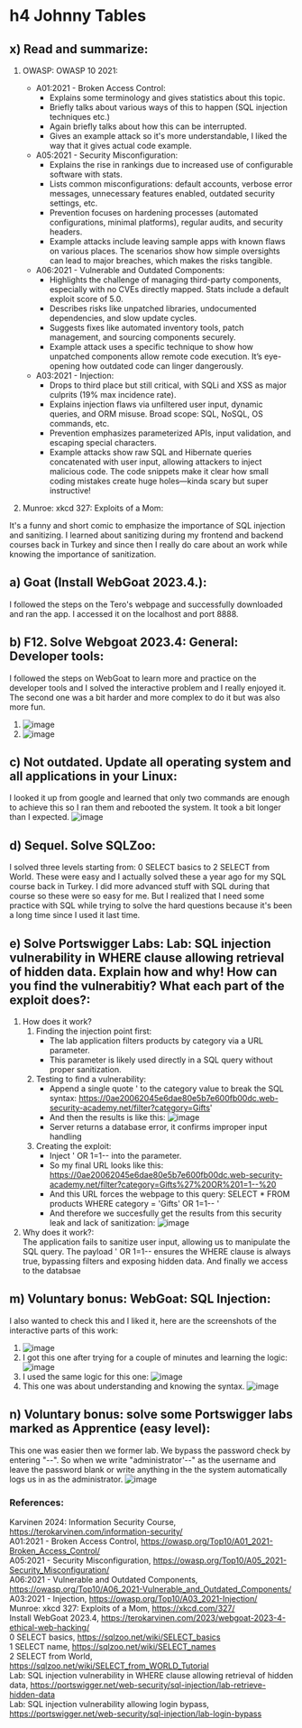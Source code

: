 
# h4 Johnny Tables

## x) Read and summarize:
1. OWASP: OWASP 10 2021:
   - A01:2021 - Broken Access Control:
      - Explains some terminology and gives statistics about this topic.
      - Briefly talks about various ways of this to happen (SQL injection techniques etc.)
      - Again briefly talks about how this can be interrupted.
      - Gives an example attack so it's more understandable, I liked the way that it gives actual code example.
   - A05:2021 - Security Misconfiguration:
      - Explains the rise in rankings due to increased use of configurable software with stats.
      - Lists common misconfigurations: default accounts, verbose error messages, unnecessary features enabled, outdated security settings, etc.
      - Prevention focuses on hardening processes (automated configurations, minimal platforms), regular audits, and security headers.
      - Example attacks include leaving sample apps with known flaws on various places. The scenarios show how simple oversights can lead to major breaches, which makes the risks tangible.
   - A06:2021 - Vulnerable and Outdated Components:
      - Highlights the challenge of managing third-party components, especially with no CVEs directly mapped. Stats include a default exploit score of 5.0.
      - Describes risks like unpatched libraries, undocumented dependencies, and slow update cycles.
      - Suggests fixes like automated inventory tools, patch management, and sourcing components securely.
      - Example attack uses a specific technique to show how unpatched components allow remote code execution. It’s eye-opening how outdated code can linger dangerously.
   - A03:2021 - Injection:
      - Drops to third place but still critical, with SQLi and XSS as major culprits (19% max incidence rate).
      - Explains injection flaws via unfiltered user input, dynamic queries, and ORM misuse. Broad scope: SQL, NoSQL, OS commands, etc.
      - Prevention emphasizes parameterized APIs, input validation, and escaping special characters.
      - Example attacks show raw SQL and Hibernate queries concatenated with user input, allowing attackers to inject malicious code. The code snippets make it clear how small coding mistakes create huge holes—kinda scary but super instructive!

2. Munroe: xkcd 327: Exploits of a Mom: <br>

It's a funny and short comic to emphasize the importance of SQL injection and sanitizing. I learned about sanitizing during my frontend and backend courses back in Turkey and since then I really do care about an work while knowing the importance of sanitization.

## a) Goat (Install WebGoat 2023.4.): <br>

I followed the steps on the Tero's webpage and successfully downloaded and ran the app. I accessed it on the localhost and port 8888.

## b) F12. Solve Webgoat 2023.4: General: Developer tools: <br>

I followed the steps on WebGoat to learn more and practice on the developer tools and I solved the interactive problem and I really enjoyed it. The second one was a bit harder and more complex to do it but was also more fun.
1. ![image](https://github.com/user-attachments/assets/4648c181-2df9-4b1c-9fe7-cf768bc73af3)
2. ![image](https://github.com/user-attachments/assets/49646423-8252-47fe-a389-a61db461e39b)

## c) Not outdated. Update all operating system and all applications in your Linux: <br>

I looked it up from google and learned that only two commands are enough to achieve this so I ran them and rebooted the system. It took a bit longer than I expected.
![image](https://github.com/user-attachments/assets/b0395ea0-b32f-4026-8def-de277bad8509)


## d) Sequel. Solve SQLZoo: <br>

I solved three levels starting from: 0 SELECT basics to 2 SELECT from World. These were easy and I actually solved these a year ago for my SQL course back in Turkey. I did more advanced stuff with SQL during that course so these were so easy for me. But I realized that I need some practice with SQL while trying to solve the hard questions because it's been a long time since I used it last time.

## e) Solve Portswigger Labs: Lab: SQL injection vulnerability in WHERE clause allowing retrieval of hidden data. Explain how and why! How can you find the vulnerabitiy? What each part of the exploit does?:
1. How does it work?
   1. Finding the injection point first:
      - The lab application filters products by category via a URL parameter.
      - This parameter is likely used directly in a SQL query without proper sanitization.
   2. Testing to find a vulnerability:
      - Append a single quote ' to the category value to break the SQL syntax: https://0ae20062045e6dae80e5b7e600fb00dc.web-security-academy.net/filter?category=Gifts'
      - And then the results is like this: ![image](https://github.com/user-attachments/assets/b5551d26-11a7-4318-be2b-f2b647b7342f)
      - Server returns a database error, it confirms improper input handling
   3. Creating the exploit:
      - Inject ' OR 1=1-- into the parameter.
      - So my final URL looks like this: https://0ae20062045e6dae80e5b7e600fb00dc.web-security-academy.net/filter?category=Gifts%27%20OR%201=1--%20
      - And this URL forces the webpage to this query: SELECT * FROM products WHERE category = 'Gifts' OR 1=1-- '
      - And therefore we succesfully get the results from this security leak and lack of sanitization: ![image](https://github.com/user-attachments/assets/4c5fb69e-f4e9-4913-8f74-0cc873edc83f)
2. Why does it work?: <br>
The application fails to sanitize user input, allowing us to manipulate the SQL query. The payload ' OR 1=1-- ensures the WHERE clause is always true, bypassing filters and exposing hidden data. And finally we access to the databsae

## m) Voluntary bonus: WebGoat: SQL Injection: <br>
I also wanted to check this and I liked it, here are the screenshots of the interactive parts of this work:
1. ![image](https://github.com/user-attachments/assets/4700c2dc-ac99-4d2b-aaea-16ebb11b806d)
2. I got this one after trying for a couple of minutes and learning the logic: ![image](https://github.com/user-attachments/assets/947454d2-0200-4e85-9c8c-42c8b220ea57)
3. I used the same logic for this one: ![image](https://github.com/user-attachments/assets/5a2da820-c0a2-4dcd-a791-a1b70c9892fd)
4. This one was about understanding and knowing the syntax. ![image](https://github.com/user-attachments/assets/4c846059-a41e-4e6d-8232-24d4f8b20ddb)

## n) Voluntary bonus: solve some Portswigger labs marked as Apprentice (easy level): <br>
This one was easier then we former lab. We bypass the password check by entering "--". So when we write "administrator'--" as the username and leave the password blank or write anything in the the system automatically logs us in as the administrator. ![image](https://github.com/user-attachments/assets/eb497928-4c56-4a73-9d39-15e2626d8c66)


### References:
Karvinen 2024: Information Security Course, https://terokarvinen.com/information-security/ <br>
A01:2021 - Broken Access Control, https://owasp.org/Top10/A01_2021-Broken_Access_Control/ <br>
A05:2021 - Security Misconfiguration, https://owasp.org/Top10/A05_2021-Security_Misconfiguration/ <br>
A06:2021 - Vulnerable and Outdated Components, https://owasp.org/Top10/A06_2021-Vulnerable_and_Outdated_Components/ <br>
A03:2021 - Injection, https://owasp.org/Top10/A03_2021-Injection/ <br>
Munroe: xkcd 327: Exploits of a Mom, https://xkcd.com/327/ <br>
Install WebGoat 2023.4, https://terokarvinen.com/2023/webgoat-2023-4-ethical-web-hacking/ <br>
0 SELECT basics, https://sqlzoo.net/wiki/SELECT_basics <br>
1 SELECT name, https://sqlzoo.net/wiki/SELECT_names <br>
2 SELECT from World, https://sqlzoo.net/wiki/SELECT_from_WORLD_Tutorial <br>
Lab: SQL injection vulnerability in WHERE clause allowing retrieval of hidden data, https://portswigger.net/web-security/sql-injection/lab-retrieve-hidden-data <br>
Lab: SQL injection vulnerability allowing login bypass, https://portswigger.net/web-security/sql-injection/lab-login-bypass <br>
